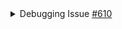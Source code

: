 <details>
  <summary>Debugging Issue <a href="https://github.com/Dun-sin/Whisper/issues/610">#610</a></summary>

   ### Problem: Initial Key Exchange Failure
   Messages were not being sent due to a failure in the exchange of crypto keys, caused by users attempting to exchange keys before being correctly assigned to chat rooms.

   ### Solution
   To address this, a delay of 3 seconds was introduced in the key exchange process using the `setTimeout` function. This delay ensured that all users were properly connected before initiating the key exchange.

	```
	setTimeout(() => {
	// Key exchange logic
	}, 3000);
	```

   By delaying the key exchange, we ensured that all users were fully connected before initiating the process. Specifically, this approach ensured that the client creating the chat (User 1) sent keys only after all participants, including those joining (User 2), were successfully connected. Consequently, User 2 received the necessary keys from User 1, resolving the synchronization issue.

   ### Problem: Timer Issue in Production
   The timer used in development failed in production, leading to decryption issues. Keys were being sent on every render from both sides instead of being exchanged, causing new socket IDs to be created each time.

   ### Solution
   To resolve this, the process of creating keys was moved to a hook and called after the search successfully ended in BuddyMatcher. This prevented keys from being sent multiple times. However, an issue arose where only one user received the keys due to incorrect placement of the key generation code and multiple function calls.

	 ```
		useEffect(() => {
			generateKeyPair();
		}, [currentChatId]);
		```

   ### Problem: Decryption not working
   The decryption function did not receive the crypto key properly. Although the crypto key was updated in the hook, it did not reflect in the `onNewMessageHandler` function.

   ### Solution
   To fix this, a `useRef` was used to store the crypto key value, which was then used in the `onNewMessageHandler` function.

	```javascript
	const cryptoKeyRef = useRef(null);
	cryptoKeyRef.current = cryptoKey;
	```
</details>
